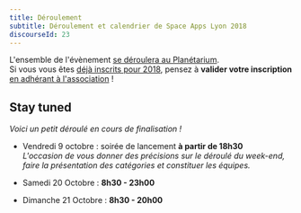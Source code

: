 ```yaml
---
title: Déroulement
subtitle: Déroulement et calendrier de Space Apps Lyon 2018
discourseId: 23
---
```


L'ensemble de l'évènement [se déroulera au Planétarium](venir-a-space-apps-lyon-au-planetarium).<br>
Si vous vous êtes [déjà inscrits pour 2018](https://www.eventbrite.fr/e/billets-space-apps-2018-challenge-dinnovation-la-nasa-a-besoin-de-vous-48157155348), pensez à **valider votre inscription** [en adhérant à l'association](https://www.helloasso.com/associations/space-apps-lyon/adhesions/adhesion-a-space-apps-lyon) !<br>

## Stay tuned

_Voici un petit déroulé en cours de finalisation !_

- Vendredi 9 octobre : soirée de lancement **à partir de 18h30**
<br>_L'occasion de vous donner des précisions sur le déroulé du week-end, faire la présentation des catégories et constituer les équipes._

- Samedi 20 Octobre : **8h30 - 23h00**

- Dimanche 21 Octobre : **8h30 - 20h00**
